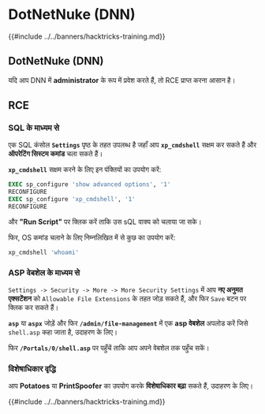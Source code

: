 # DotNetNuke (DNN)

{{#include ../../banners/hacktricks-training.md}}

## DotNetNuke (DNN)

यदि आप DNN में **administrator** के रूप में प्रवेश करते हैं, तो RCE प्राप्त करना आसान है।

## RCE

### SQL के माध्यम से

एक SQL कंसोल **`Settings`** पृष्ठ के तहत उपलब्ध है जहाँ आप **`xp_cmdshell`** सक्षम कर सकते हैं और **ऑपरेटिंग सिस्टम कमांड** चला सकते हैं।

**`xp_cmdshell`** सक्षम करने के लिए इन पंक्तियों का उपयोग करें:
```sql
EXEC sp_configure 'show advanced options', '1'
RECONFIGURE
EXEC sp_configure 'xp_cmdshell', '1'
RECONFIGURE
```
और **"Run Script"** पर क्लिक करें ताकि उस sQL वाक्य को चलाया जा सके।

फिर, OS कमांड चलाने के लिए निम्नलिखित में से कुछ का उपयोग करें:
```sql
xp_cmdshell 'whoami'
```
### ASP वेबशेल के माध्यम से

`Settings -> Security -> More -> More Security Settings` में आप **नए अनुमत एक्सटेंशन** को `Allowable File Extensions` के तहत जोड़ सकते हैं, और फिर `Save` बटन पर क्लिक कर सकते हैं।

**`asp`** या **`aspx`** जोड़ें और फिर **`/admin/file-management`** में एक **asp वेबशेल** अपलोड करें जिसे `shell.asp` कहा जाता है, उदाहरण के लिए।

फिर **`/Portals/0/shell.asp`** पर पहुँचें ताकि आप अपने वेबशेल तक पहुँच सकें।

### विशेषाधिकार वृद्धि

आप **Potatoes** या **PrintSpoofer** का उपयोग करके **विशेषाधिकार बढ़ा** सकते हैं, उदाहरण के लिए।&#x20;

{{#include ../../banners/hacktricks-training.md}}
